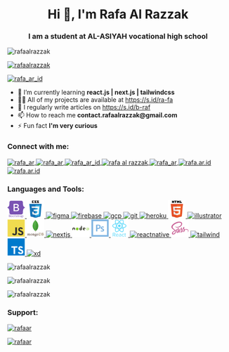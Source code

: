 <h1 align="center">Hi 👋, I'm Rafa Al Razzak</h1>
<h3 align="center">I am a student at AL-ASIYAH vocational high school</h3>
<div class="flex flex-col gap-4 py-6">
    <p align="left">
        <img src="https://komarev.com/ghpvc/?username=rafaalrazzak&label=Profile%20views&color=0e75b6&style=flat"
            alt="rafaalrazzak" />
    </p>
    <p align="left"> <a href="https://github.com/ryo-ma/github-profile-trophy">
            <img src="https://github-profile-trophy.vercel.app/?username=rafaalrazzak" alt="rafaalrazzak" />
        </a>
    </p>
    <p align="left">
        <a href="https://twitter.com/rafaalrazzak" target="blank">
            <img src="https://img.shields.io/twitter/follow/rafaalrazzak?logo=twitter&style=for-the-badge"
                alt="rafa_ar_id" />
        </a>
    </p>
</div>

<ul class="flex flex-col py-4">
    <li>🌱 I’m currently learning <strong>react.js | next.js | tailwindcss</strong></li>
    <li>👨‍💻 All of my projects are available at <a href="https://s.id/ra-fa">https://s.id/ra-fa</a></li>
    <li>📝 I regularly write articles on <a href="https://s.id/b-raf">https://s.id/b-raf</a></li>
    <li>📫 How to reach me <strong>contact.rafaalrazzak@gmail.com</strong></li>
    <li>⚡ Fun fact <strong>I&#39;m very curious</strong></li>
</ul>


<div align="left">
    <h3 align="left">Connect with me:</h3>
    <div class="flex gap-4 py-4">
        <a href="https://codepen.io/rafa_ar" target="blank">
            <img align="center"
                src="https://raw.githubusercontent.com/rahuldkjain/github-profile-readme-generator/master/src/images/icons/Social/codepen.svg"
                alt="rafa_ar" height="30" width="40" />
        </a>
        <a href="https://dev.to/rafa_ar" target="blank">
            <img align="center"
                src="https://raw.githubusercontent.com/rahuldkjain/github-profile-readme-generator/master/src/images/icons/Social/devto.svg"
                alt="rafa_ar" height="30" width="40" />
        </a>
        <a href="https://twitter.com/rafa_ar_id" t arget="blank">
            <img align="center"
                src="https://raw.githubusercontent.com/rahuldkjain/github-profile-readme-generator/master/src/images/icons/Social/twitter.svg"
                alt="rafa_ar_id" height="30" width="40" />
        </a>
        <a href="https://stackoverflow.com/users/rafa al razzak" target="blank">
            <img align="center"
                src="https://raw.githubusercontent.com/rahuldkjain/github-profile-readme-generator/master/src/images/icons/Social/stack-overflow.svg"
                alt="rafa al razzak" height="30" width="40" />
        </a>
        <a href="https://codesandbox.com/rafa_ar" target="blank">
            <img align="center"
                src="https://raw.githubusercontent.com/rahuldkjain/github-profile-readme-generator/master/src/images/icons/Social/codesandbox.svg"
                alt="rafa_ar" height="30" width="40" />
        </a>
        <a href="https://fb.com/rafa.ar.id" target="blank">
            <img align="center"
                src="https://raw.githubusercontent.com/rahuldkjain/github-profile-readme-generator/master/src/images/icons/Social/facebook.svg"
                alt="rafa.ar.id" height="30" width="40" />
        </a>
        <a href="https://instagram.com/rafa.ar.id" target="blank">
            <img align="center"
                src="https://raw.githubusercontent.com/rahuldkjain/github-profile-readme-generator/master/src/images/icons/Social/instagram.svg"
                alt="rafa.ar.id" height="30" width="40" />
        </a>
    </div>
</div>
<div align="left">
    <h3 align="left">Languages and Tools:</h3>
    <div class="flex gap-4 py-4">
        <a href="https://getbootstrap.com" target="_blank" rel="noreferrer">
            <img src="https://raw.githubusercontent.com/devicons/devicon/master/icons/bootstrap/bootstrap-plain-wordmark.svg"
                alt="bootstrap" width="40" height="40" />
        </a>
        <a href="https://www.w3schools.com/css/" target="_blank" rel="noreferrer">
            <img src="https://raw.githubusercontent.com/devicons/devicon/master/icons/css3/css3-original-wordmark.svg"
                alt="css3" width="40" height="40" />
        </a>
        <a href="https://www.figma.com/" target="_blank" rel="noreferrer">
            <img src="https://www.vectorlogo.zone/logos/figma/figma-icon.svg" alt="figma" width="40" height="40" />
        </a>
        <a href="https://firebase.google.com/" target="_blank" rel="noreferrer">
            <img src="https://www.vectorlogo.zone/logos/firebase/firebase-icon.svg" alt="firebase" width="40"
                height="40" />
        </a>
        <a href="https://cloud.google.com" target="_blank" rel="noreferrer">
            <img src="https://www.vectorlogo.zone/logos/google_cloud/google_cloud-icon.svg" alt="gcp" width="40"
                height="40" /> </a> <a href="https://git-scm.com/" target="_blank" rel="noreferrer">
            <img src="https://www.vectorlogo.zone/logos/git-scm/git-scm-icon.svg" alt="git" width="40" height="40" />
        </a>
        <a href="https://heroku.com" target="_blank" rel="noreferrer">
            <img src="https://www.vectorlogo.zone/logos/heroku/heroku-icon.svg" alt="heroku" width="40" height="40" />
        </a>
        <a href="https://www.w3.org/html/" target="_blank" rel="noreferrer">
            <img src="https://raw.githubusercontent.com/devicons/devicon/master/icons/html5/html5-original-wordmark.svg"
                alt="html5" width="40" height="40" />
        </a>
        <a href="https://www.adobe.com/in/products/illustrator.html" target="_blank" rel="noreferrer">
            <img src="https://www.vectorlogo.zone/logos/adobe_illustrator/adobe_illustrator-icon.svg" alt="illustrator"
                width="40" height="40" />
        </a>
        <a href="https://developer.mozilla.org/en-US/docs/Web/JavaScript" target="_blank" rel="noreferrer">
            <img src="https://raw.githubusercontent.com/devicons/devicon/master/icons/javascript/javascript-original.svg"
                alt="javascript" width="40" height="40" /> </a> <a href="https://www.mongodb.com/" target="_blank"
            rel="noreferrer">
            <img src="https://raw.githubusercontent.com/devicons/devicon/master/icons/mongodb/mongodb-original-wordmark.svg"
                alt="mongodb" width="40" height="40" /> </a> <a href="https://nextjs.org/" target="_blank"
            rel="noreferrer">
            <img src="https://cdn.worldvectorlogo.com/logos/nextjs-2.svg" alt="nextjs" width="40" height="40" />
        </a>
        <a href="https://nodejs.org" target="_blank" rel="noreferrer">
            <img src="https://raw.githubusercontent.com/devicons/devicon/master/icons/nodejs/nodejs-original-wordmark.svg"
                alt="nodejs" width="40" height="40" /> </a> <a href="https://www.photoshop.com/en" target="_blank"
            rel="noreferrer">
            <img src="https://raw.githubusercontent.com/devicons/devicon/master/icons/photoshop/photoshop-line.svg"
                alt="photoshop" width="40" height="40" />
        </a>
        <a href="https://reactjs.org/" target="_blank" rel="noreferrer">
            <img src="https://raw.githubusercontent.com/devicons/devicon/master/icons/react/react-original-wordmark.svg"
                alt="react" width="40" height="40" />
        </a>
        <a href="https://reactnative.dev/" target="_blank" rel="noreferrer">
            <img src="https://reactnative.dev/img/header_logo.svg" alt="reactnative" width="40" height="40" />
        </a>
        <a href="https://sass-lang.com" target="_blank" rel="noreferrer">
            <img src="https://raw.githubusercontent.com/devicons/devicon/master/icons/sass/sass-original.svg" alt="sass"
                width="40" height="40" />
        </a>
        <a href="https://tailwindcss.com/" target="_blank" rel="noreferrer">
            <img src="https://www.vectorlogo.zone/logos/tailwindcss/tailwindcss-icon.svg" alt="tailwind" width="40"
                height="40" />
        </a>
        <a href="https://www.typescriptlang.org/" target="_blank" rel="noreferrer">
            <img src="https://raw.githubusercontent.com/devicons/devicon/master/icons/typescript/typescript-original.svg"
                alt="typescript" width="40" height="40" />
        </a>
        <a href="https://www.adobe.com/products/xd.html" target="_blank" rel="noreferrer">
            <img src="https://cdn.worldvectorlogo.com/logos/adobe-xd.svg" alt="xd" width="40" height="40" /> </a>
    </div>
</div>

<div class="flex gap-4 py-4">
    <p>
        <img src="https://github-readme-stats.vercel.app/api/top-langs?username=rafaalrazzak&show_icons=true&locale=en&layout=compact"
            alt="rafaalrazzak" />
    </p>
    <p>
        <img src="https://github-readme-stats.vercel.app/api?username=rafaalrazzak&show_icons=true&locale=en"
            alt="rafaalrazzak" />
    </p>
    <p>
        <img src="https://github-readme-streak-stats.herokuapp.com/?user=rafaalrazzak&" alt="rafaalrazzak" />
    </p>
</div>

<div align="left">
    <h3 align="left">Support:</h3>
    <div class="flex gap-4 py-4">
        <p class="flex">
            <a href="https://trakteer.id/rafaar">
                <img src="https://encrypted-tbn0.gstatic.com/images?q=tbn:ANd9GcQcMBJUrG1xcGEyclqpfwooQD8VsSugFioyZ_CMOsp0c4NXbh1ulgIP3Lk&amp;s=10"
                    alt="rafaar" />
            </a>
        </p>
        <p>
            <a href="https://saweria.co/rafaar">
                <img src="https://encrypted-tbn0.gstatic.com/images?q=tbn:ANd9GcRhkVSdZ6TXvhkBUdw1q1yv8hYzcBuaIPrcgw&amp;usqp=CAU"
                    alt="rafaar" />
            </a>
        </p>
    </div>
</div>
